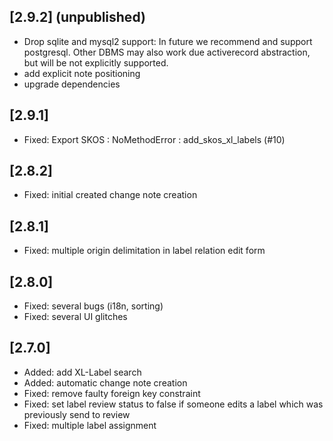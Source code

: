 ## [2.9.2] (unpublished)

  * Drop sqlite and mysql2 support: In future we recommend and support postgresql. Other DBMS may also work due activerecord abstraction, but will be not explicitly supported.
  * add explicit note positioning 
  * upgrade dependencies

## [2.9.1]

  * Fixed: Export SKOS : NoMethodError : add_skos_xl_labels (#10)

## [2.8.2]

  * Fixed: initial created change note creation

## [2.8.1]

  * Fixed: multiple origin delimitation in label relation edit form

## [2.8.0]

  * Fixed: several bugs (i18n, sorting)
  * Fixed: several UI glitches

## [2.7.0]

  * Added: add XL-Label search
  * Added: automatic change note creation
  * Fixed: remove faulty foreign key constraint
  * Fixed: set label review status to false if someone edits a label which was
    previously send to review
  * Fixed: multiple label assignment
